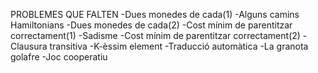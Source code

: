 PROBLEMES QUE FALTEN
-Dues monedes de cada(1)
-Alguns camins Hamiltonians
-Dues monedes de cada(2)
-Cost mínim de parentitzar correctament(1)
-Sadisme
-Cost mínim de parentitzar correctament(2)
-Clausura transitiva
-K-èssim element
-Traducció automàtica
-La granota golafre
-Joc cooperatiu
